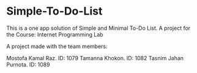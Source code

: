 # Simple-To-Do-List
This is a one app solution of Simple and Minimal To-Do List. A project for the Course: Internet Programming Lab



A project made with the team members:

Mostofa Kamal Raz. ID: 1079
Tamanna Khokon. ID: 1082
Tasnim Jahan Purnota. ID: 1089

